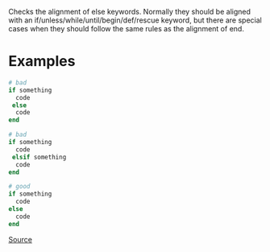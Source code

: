 
Checks the alignment of else keywords. Normally they should
be aligned with an if/unless/while/until/begin/def/rescue keyword, but there
are special cases when they should follow the same rules as the
alignment of end.

# Examples

```ruby
# bad
if something
  code
 else
  code
end

# bad
if something
  code
 elsif something
  code
end

# good
if something
  code
else
  code
end
```

[Source](http://www.rubydoc.info/gems/rubocop/RuboCop/Cop/Layout/ElseAlignment)